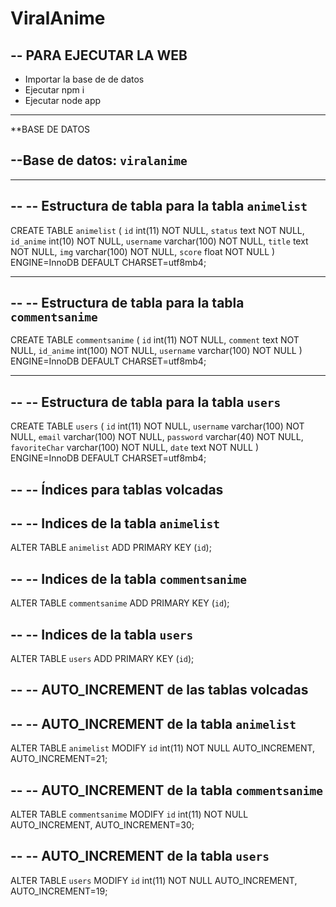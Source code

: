 ﻿# ViralAnime

-- PARA EJECUTAR LA WEB
--
 
  - Importar la base de de datos
  - Ejecutar npm i
  - Ejecutar node app
 
 -- --------------------------------------------------------
 
**BASE DE DATOS

--Base de datos: `viralanime`
--

-- --------------------------------------------------------

--
-- Estructura de tabla para la tabla `animelist`
--

CREATE TABLE `animelist` (
  `id` int(11) NOT NULL,
  `status` text NOT NULL,
  `id_anime` int(10) NOT NULL,
  `username` varchar(100) NOT NULL,
  `title` text NOT NULL,
  `img` varchar(100) NOT NULL,
  `score` float NOT NULL
) ENGINE=InnoDB DEFAULT CHARSET=utf8mb4;


-- --------------------------------------------------------

--
-- Estructura de tabla para la tabla `commentsanime`
--

CREATE TABLE `commentsanime` (
  `id` int(11) NOT NULL,
  `comment` text NOT NULL,
  `id_anime` int(100) NOT NULL,
  `username` varchar(100) NOT NULL
) ENGINE=InnoDB DEFAULT CHARSET=utf8mb4;

-- --------------------------------------------------------

--
-- Estructura de tabla para la tabla `users`
--

CREATE TABLE `users` (
  `id` int(11) NOT NULL,
  `username` varchar(100) NOT NULL,
  `email` varchar(100) NOT NULL,
  `password` varchar(40) NOT NULL,
  `favoriteChar` varchar(100) NOT NULL,
  `date` text NOT NULL
) ENGINE=InnoDB DEFAULT CHARSET=utf8mb4;

--
-- Índices para tablas volcadas
--

--
-- Indices de la tabla `animelist`
--
ALTER TABLE `animelist`
  ADD PRIMARY KEY (`id`);

--
-- Indices de la tabla `commentsanime`
--
ALTER TABLE `commentsanime`
  ADD PRIMARY KEY (`id`);

--
-- Indices de la tabla `users`
--
ALTER TABLE `users`
  ADD PRIMARY KEY (`id`);

--
-- AUTO_INCREMENT de las tablas volcadas
--

--
-- AUTO_INCREMENT de la tabla `animelist`
--
ALTER TABLE `animelist`
  MODIFY `id` int(11) NOT NULL AUTO_INCREMENT, AUTO_INCREMENT=21;
  
--
-- AUTO_INCREMENT de la tabla `commentsanime`
--
ALTER TABLE `commentsanime`
  MODIFY `id` int(11) NOT NULL AUTO_INCREMENT, AUTO_INCREMENT=30;

--
-- AUTO_INCREMENT de la tabla `users`
--
ALTER TABLE `users`
  MODIFY `id` int(11) NOT NULL AUTO_INCREMENT, AUTO_INCREMENT=19;


